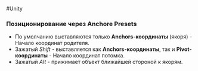   #Unity

### Позиционирование через **Anchore Presets**
- По умолчанию выставляются только **Anchors-координаты** (якоря) -  Начало координат родителя. 
- Зажатый *Shift* - выставляется  как **Anchors-координаты**, так и **Pivot-координаты** - Начало координат потомка. 
- Зажатый *Alt* - прижимает объект ближайшей стороной к якорям.
